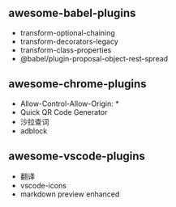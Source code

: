 ## awesome-babel-plugins

* transform-optional-chaining
* transform-decorators-legacy
* transform-class-properties
* @babel/plugin-proposal-object-rest-spread

## awesome-chrome-plugins
* Allow-Control-Allow-Origin: *
* Quick QR Code Generator
* 沙拉查词
* adblock

## awesome-vscode-plugins
* 翻译
* vscode-icons
* markdown preview enhanced
